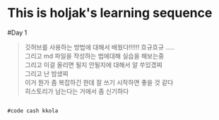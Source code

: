 This is holjak's learning sequence 
==================================
#Day 1 
> 깃허브를 사용하는 방법에 대해서 배웠다!!!!!! 흐규흐규 ..... <br>
> 그리고 md 파일을 작성하는 법에대해 실습을 해보는중 <br>
> 그리고 이걸 올리면 될지 안될지에 대해서 알 쑤있겠찌 <br>
> 그리고 난 밤샜찌 <br>
> 이거 뭔가 좀 복잡하긴 한데 잘 쓰기 시작하면 좋을 것 같다 <br>
> 히스토리가 남는다는 거에서 좀 신기하다 <br>
<pre><code> 
#code cash kkola
</pre></code> 
